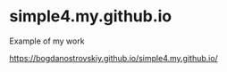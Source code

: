 # simple4.my.github.io
Example of my work

https://bogdanostrovskiy.github.io/simple4.my.github.io/
